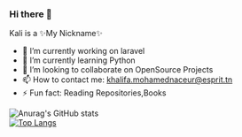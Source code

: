 ### Hi there 👋


Kali is a ✨My Nickname✨ 

- 🔭 I’m currently working on laravel
- 🌱 I’m currently learning Python
- 👯 I’m looking to collaborate on OpenSource Projects
- 📫 How to contact me: khalifa.mohamednaceur@esprit.tn
- ⚡ Fun fact: Reading Repositories,Books


![Anurag's GitHub stats](https://github-readme-stats.vercel.app/api?username=khalifa-dv&hide=contribs,prs&count_private=true&theme=radical)<br/>
[![Top Langs](https://github-readme-stats.vercel.app/api/top-langs/?username=khalifa-dv&langs_count=8)](https://github.com/anuraghazra/github-readme-stats) 

